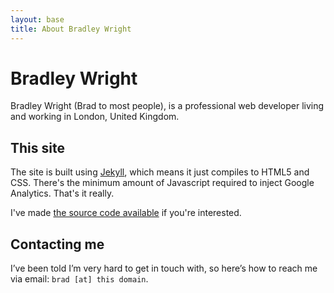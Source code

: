 ```yaml
---
layout: base
title: About Bradley Wright
---
```


# Bradley Wright

Bradley Wright (Brad to most people), is a professional web developer living
and working in London, United Kingdom.

## This site

The site is built using [Jekyll](http://jekyllrb.com), which means it
just compiles to HTML5 and CSS. There's the minimum amount of
Javascript required to inject Google Analytics. That's it really.

I've made [the source code available](https://github.com/bradleywright/intranation.com) if you're interested.

## Contacting me

I’ve been told I’m very hard to get in touch with, so here’s how to reach me
via email: `brad [at] this domain`.
